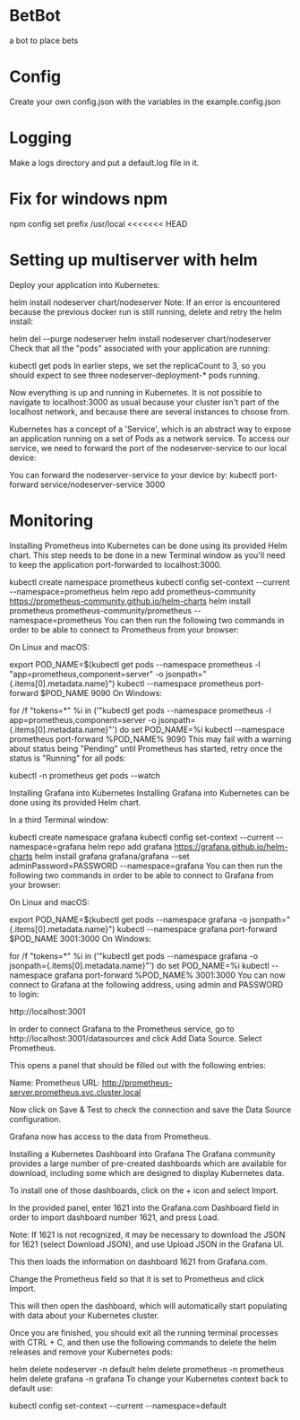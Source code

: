 # BetBot
a bot to place bets
# Config
Create your own config.json with the variables in the example.config.json
# Logging
Make a logs directory and put a default.log file in it.
# Fix for windows npm
npm config set prefix /usr/local
<<<<<<< HEAD



# Setting up multiserver with helm

Deploy your application into Kubernetes:

helm install nodeserver chart/nodeserver
Note: If an error is encountered because the previous docker run is still running, delete and retry the helm install:

helm del --purge nodeserver
helm install nodeserver chart/nodeserver
Check that all the "pods" associated with your application are running:

kubectl get pods
In earlier steps, we set the replicaCount to 3, so you should expect to see three nodeserver-deployment-* pods running.

Now everything is up and running in Kubernetes. It is not possible to navigate to localhost:3000 as usual because your cluster isn't part of the localhost network, and because there are several instances to choose from.

Kubernetes has a concept of a 'Service', which is an abstract way to expose an application running on a set of Pods as a network service. To access our service, we need to forward the port of the nodeserver-service to our local device:

You can forward the nodeserver-service to your device by:
kubectl port-forward service/nodeserver-service 3000


# Monitoring
Installing Prometheus into Kubernetes can be done using its provided Helm chart. This step needs to be done in a new Terminal window as you'll need to keep the application port-forwarded to localhost:3000.

kubectl create namespace prometheus
kubectl config set-context --current --namespace=prometheus
helm repo add prometheus-community https://prometheus-community.github.io/helm-charts
helm install prometheus prometheus-community/prometheus --namespace=prometheus
You can then run the following two commands in order to be able to connect to Prometheus from your browser:

On Linux and macOS:

export POD_NAME=$(kubectl get pods --namespace prometheus -l "app=prometheus,component=server" -o jsonpath="{.items[0].metadata.name}")
kubectl --namespace prometheus port-forward $POD_NAME 9090
On Windows:

for /f "tokens=*" %i in ('"kubectl get pods --namespace prometheus -l app=prometheus,component=server -o jsonpath={.items[0].metadata.name}"') do set POD_NAME=%i
kubectl --namespace prometheus port-forward %POD_NAME% 9090
This may fail with a warning about status being "Pending" until Prometheus has started, retry once the status is "Running" for all pods:

kubectl -n prometheus get pods --watch

Installing Grafana into Kubernetes
Installing Grafana into Kubernetes can be done using its provided Helm chart.

In a third Terminal window:

kubectl create namespace grafana
kubectl config set-context --current --namespace=grafana
helm repo add grafana https://grafana.github.io/helm-charts
helm install grafana grafana/grafana --set adminPassword=PASSWORD --namespace=grafana
You can then run the following two commands in order to be able to connect to Grafana from your browser:

On Linux and macOS:

export POD_NAME=$(kubectl get pods --namespace grafana -o jsonpath="{.items[0].metadata.name}")
kubectl --namespace grafana port-forward $POD_NAME 3001:3000
On Windows:

for /f "tokens=*" %i in ('"kubectl get pods --namespace grafana -o jsonpath={.items[0].metadata.name}"') do set POD_NAME=%i
kubectl --namespace grafana port-forward %POD_NAME% 3001:3000
You can now connect to Grafana at the following address, using admin and PASSWORD to login:

http://localhost:3001

In order to connect Grafana to the Prometheus service, go to http://localhost:3001/datasources and click Add Data Source. Select Prometheus.

This opens a panel that should be filled out with the following entries:

Name: Prometheus
URL: http://prometheus-server.prometheus.svc.cluster.local

Now click on Save & Test to check the connection and save the Data Source configuration.

Grafana now has access to the data from Prometheus.

Installing a Kubernetes Dashboard into Grafana
The Grafana community provides a large number of pre-created dashboards which are available for download, including some which are designed to display Kubernetes data.

To install one of those dashboards, click on the + icon and select Import.

In the provided panel, enter 1621 into the Grafana.com Dashboard field in order to import dashboard number 1621, and press Load.

Note: If 1621 is not recognized, it may be necessary to download the JSON for 1621 (select Download JSON), and use Upload JSON in the Grafana UI.

This then loads the information on dashboard 1621 from Grafana.com.

Change the Prometheus field so that it is set to Prometheus and click Import.

This will then open the dashboard, which will automatically start populating with data about your Kubernetes cluster.

Once you are finished, you should exit all the running terminal processes with CTRL + C, and then use the following commands to delete the helm releases and remove your Kubernetes pods:

helm delete nodeserver -n default
helm delete prometheus -n prometheus
helm delete grafana -n grafana
To change your Kubernetes context back to default use:

kubectl config set-context --current --namespace=default